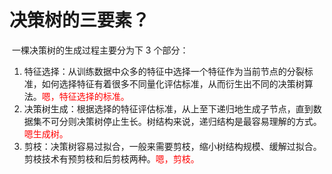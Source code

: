 

# 决策树的三要素？

​	一棵决策树的生成过程主要分为下 3 个部分：

1. 特征选择：从训练数据中众多的特征中选择一个特征作为当前节点的分裂标准，如何选择特征有着很多不同量化评估标准，从而衍生出不同的决策树算法。<span style="color:red;">嗯，特征选择的标准。</span>
1. 决策树生成：根据选择的特征评估标准，从上至下递归地生成子节点，直到数据集不可分则决策树停止生长。树结构来说，递归结构是最容易理解的方式。<span style="color:red;">嗯生成树。</span>
1. 剪枝：决策树容易过拟合，一般来需要剪枝，缩小树结构规模、缓解过拟合。剪枝技术有预剪枝和后剪枝两种。<span style="color:red;">嗯，剪枝。</span>
